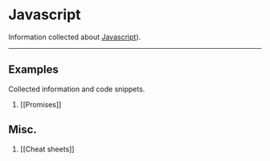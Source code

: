 # Javascript

Information collected about [Javascript](https://developer.mozilla.org/en-US/docs/Web/JavaScript)).

---

## Examples

Collected information and code snippets.

1. [[Promises]]

## Misc.

1.  [[Cheat sheets]]



